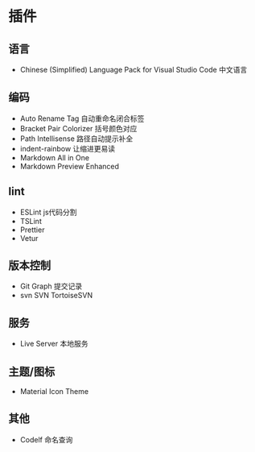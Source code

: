 # 插件

## 语言
- Chinese (Simplified) Language Pack for Visual Studio Code
  中文语言

## 编码
- Auto Rename Tag
  自动重命名闭合标签
- Bracket Pair Colorizer
  括号颜色对应
- Path Intellisense
  路径自动提示补全
- indent-rainbow
  让缩进更易读  
- Markdown All in One
- Markdown Preview Enhanced
## lint
- ESLint
  js代码分割
- TSLint
- Prettier
- Vetur

## 版本控制
- Git Graph
  提交记录
- svn
  SVN
  TortoiseSVN

## 服务
- Live Server
  本地服务

## 主题/图标
- Material Icon Theme

## 其他
- Codelf
  命名查询